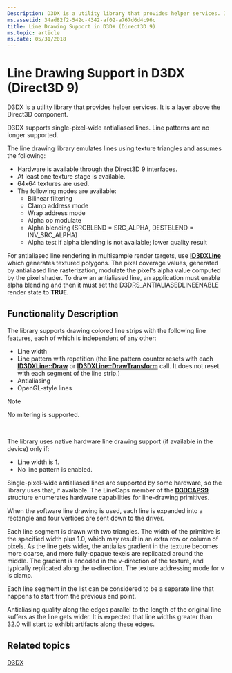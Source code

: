 ```yaml
---
Description: D3DX is a utility library that provides helper services. It is a layer above the Direct3D component.
ms.assetid: 34ad82f2-542c-4342-af02-a767d6d4c96c
title: Line Drawing Support in D3DX (Direct3D 9)
ms.topic: article
ms.date: 05/31/2018
---
```


# Line Drawing Support in D3DX (Direct3D 9)

D3DX is a utility library that provides helper services. It is a layer above the Direct3D component.

D3DX supports single-pixel-wide antialiased lines. Line patterns are no longer supported.

The line drawing library emulates lines using texture triangles and assumes the following:

-   Hardware is available through the Direct3D 9 interfaces.
-   At least one texture stage is available.
-   64x64 textures are used.
-   The following modes are available:
    -   Bilinear filtering
    -   Clamp address mode
    -   Wrap address mode
    -   Alpha op modulate
    -   Alpha blending (SRCBLEND = SRC\_ALPHA, DESTBLEND = INV\_SRC\_ALPHA)
    -   Alpha test if alpha blending is not available; lower quality result

For antialiased line rendering in multisample render targets, use [**ID3DXLine**](id3dxline.md) which generates textured polygons. The pixel coverage values, generated by antialiased line rasterization, modulate the pixel's alpha value computed by the pixel shader. To draw an antialiased line, an application must enable alpha blending and then it must set the D3DRS\_ANTIALIASEDLINEENABLE render state to **TRUE**.

## Functionality Description

The library supports drawing colored line strips with the following line features, each of which is independent of any other:

-   Line width
-   Line pattern with repetition (the line pattern counter resets with each [**ID3DXLine::Draw**](id3dxline--draw.md) or [**ID3DXLine::DrawTransform**](id3dxline--drawtransform.md) call. It does not reset with each segment of the line strip.)
-   Antialiasing
-   OpenGL-style lines

> [!Note]  
> No mitering is supported.

 

The library uses native hardware line drawing support (if available in the device) only if:

-   Line width is 1.
-   No line pattern is enabled.

Single-pixel-wide antialiased lines are supported by some hardware, so the library uses that, if available. The LineCaps member of the [**D3DCAPS9**](/windows/desktop/api/D3D9Caps/ns-d3d9caps-d3dcaps9) structure enumerates hardware capabilities for line-drawing primitives.

When the software line drawing is used, each line is expanded into a rectangle and four vertices are sent down to the driver.

Each line segment is drawn with two triangles. The width of the primitive is the specified width plus 1.0, which may result in an extra row or column of pixels. As the line gets wider, the antialias gradient in the texture becomes more coarse, and more fully-opaque texels are replicated around the middle. The gradient is encoded in the v-direction of the texture, and typically replicated along the u-direction. The texture addressing mode for v is clamp.

Each line segment in the list can be considered to be a separate line that happens to start from the previous end point.

Antialiasing quality along the edges parallel to the length of the original line suffers as the line gets wider. It is expected that line widths greater than 32.0 will start to exhibit artifacts along these edges.

## Related topics

<dl> <dt>

[D3DX](d3dx.md)
</dt> </dl>

 

 



